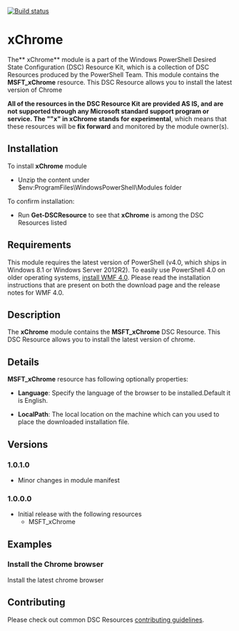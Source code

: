 [![Build status](https://ci.appveyor.com/api/projects/status/gx1p29qa9ug73u0v/branch/master?svg=true)](https://ci.appveyor.com/project/PowerShell/xchrome/branch/master)

# xChrome

The** xChrome** module is a part of the Windows PowerShell Desired State Configuration (DSC) Resource Kit, which is a collection of DSC Resources produced by the PowerShell Team.
This module contains the **MSFT_xChrome** resource.
This DSC Resource allows you to install the latest version of Chrome

**All of the resources in the DSC Resource Kit are provided AS IS, and are not supported through any Microsoft standard support program or service.
The ""x" in xChrome stands for experimental**, which means that these resources will be **fix forward** and monitored by the module owner(s).

## Installation

To install **xChrome** module

*   Unzip the content under $env:ProgramFiles\WindowsPowerShell\Modules folder

To confirm installation:  

*   Run **Get-DSCResource** to see that **xChrome** is among the DSC Resources listed  

## Requirements

This module requires the latest version of PowerShell (v4.0, which ships in Windows 8.1 or Windows Server 2012R2).
To easily use PowerShell 4.0 on older operating systems, [install WMF 4.0](http://www.microsoft.com/en-us/download/details.aspx?id=40855).
Please read the installation instructions that are present on both the download page and the release notes for WMF 4.0.

## Description

The **xChrome** module contains the **MSFT_xChrome** DSC Resource.
This DSC Resource allows you to install the latest version of chrome.

## Details

**MSFT_xChrome** resource has following optionally properties:

*  **Language**: Specify the language of the browser to be installed.Default it is English.

*  **LocalPath**: The local location on the machine which can you used to place the downloaded installation file.

## Versions

### 1.0.1.0

* Minor changes in module manifest

### 1.0.0.0

*   Initial release with the following resources 
    *   MSFT_xChrome 

## Examples

### Install the Chrome browser

Install the latest chrome browser 

## Contributing
Please check out common DSC Resources [contributing guidelines](https://github.com/PowerShell/DscResource.Kit/blob/master/CONTRIBUTING.md).
